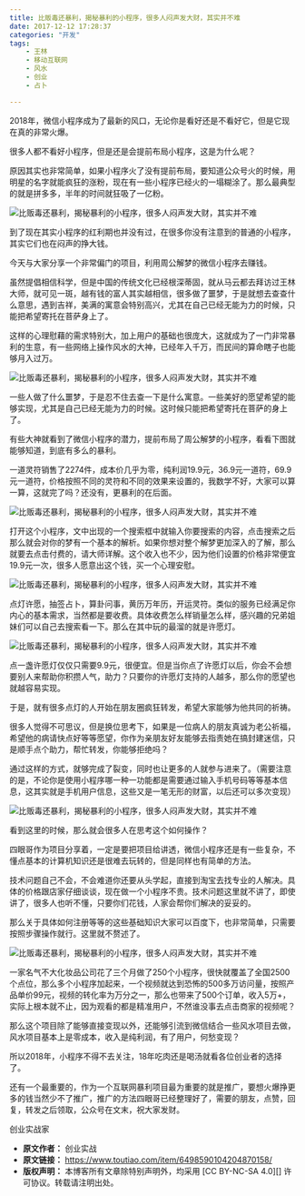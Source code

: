 ```yaml
---
title: 比贩毒还暴利，揭秘暴利的小程序，很多人闷声发大财，其实并不难
date: 2017-12-12 17:28:37
categories: "开发"
tags:
	- 王林
	- 移动互联网
	- 风水
	- 创业
	- 占卜

---
```


2018年，微信小程序成为了最新的风口，无论你是看好还是不看好它，但是它现在真的非常火爆。

很多人都不看好小程序，但是还是会提前布局小程序，这是为什么呢？

原因其实也非常简单，如果小程序火了没有提前布局，要知道公众号火的时候，用明星的名字就能疯狂的涨粉，现在有一些小程序已经火的一塌糊涂了。那么最典型的就是拼多多，半年的时间就狂吸了一亿粉。

![比贩毒还暴利，揭秘暴利的小程序，很多人闷声发大财，其实并不难][7FRV-VY3Q-IEU3.jpg]

到了现在其实小程序的红利期也并没有过，在很多你没有注意到的普通的小程序，其实它们也在闷声的挣大钱。

今天与大家分享一个非常偏门的项目，利用周公解梦的微信小程序去赚钱。

虽然提倡相信科学，但是中国的传统文化已经根深蒂固，就从马云都去拜访过王林大师，就可见一斑，越有钱的富人其实越相信，很多做了噩梦，于是就想去查查什么意思，遇到吉祥，美满的寓意会特别高兴，尤其在自己已经无能为力的时候，只能把希望寄托在菩萨身上了。

这样的心理慰藉的需求特别大，加上用户的基础也很庞大，这就成为了一门非常暴利的生意，有一些网络上操作风水的大神，已经年入千万，而民间的算命瞎子也能够月入过万。

![比贩毒还暴利，揭秘暴利的小程序，很多人闷声发大财，其实并不难][RQEN-QI63-6N6V.jpg]

一些人做了什么噩梦，于是忍不住去查一下是什么寓意。一些美好的愿望希望的能够实现，尤其是自己已经无能为力的时候。这时候只能把希望寄托在菩萨的身上了。

有些大神就看到了微信小程序的潜力，提前布局了周公解梦的小程序，看看下图就能够知道，到底有多么的暴利。

一道灵符销售了2274件，成本价几乎为零，纯利润19.9元，36.9元一道符，69.9元一道符，价格按照不同的灵符和不同的效果来设置的，我数学不好，大家可以算一算，这就完了吗？还没有，更暴利的在后面。

![比贩毒还暴利，揭秘暴利的小程序，很多人闷声发大财，其实并不难][JUUN-NJJJ-AV6J.jpg]

打开这个小程序，文中出现的一个搜索框中就输入你要搜索的内容，点击搜索之后那么就会对你的梦有一个基本的解析。如果你想对整个解梦更加深入的了解，那么就要去点击付费的，请大师详解。这个收入也不少，因为他们设置的价格非常便宜19.9元一次，很多人愿意出这个钱，买一个心理安慰。

![比贩毒还暴利，揭秘暴利的小程序，很多人闷声发大财，其实并不难][ZVU6-NBNU-JYAZ.jpg]

点灯许愿，抽签占卜，算卦问事，黄历万年历，开运灵符。类似的服务已经满足你内心的基本需求，当然都是要收费。具体收费怎么样销量怎么样，感兴趣的兄弟姐妹们可以自己去搜索看一下。那么在其中玩的最溜的就是许愿灯。

![比贩毒还暴利，揭秘暴利的小程序，很多人闷声发大财，其实并不难][AI7F-3MME-7BFF.jpg]

点一盏许愿灯仅仅只需要9.9元，很便宜。但是当你点了许愿灯以后，你会不会想要别人来帮助你积攒人气，助力？只要你的许愿灯支持的人越多，那么你的愿望也就越容易实现。

于是，就有很多点灯的人开始在朋友圈疯狂转发，希望大家能够为他共同的祈祷。

很多人觉得不可思议，但是换位思考下，如果是一位病人的朋友真诚为老公祈福，希望他的病请快点好等等愿望，你作为亲朋友好友能够去指责她在搞封建迷信，只是顺手点个助力，帮忙转发，你能够拒绝吗？

通过这样的方式，就够完成了裂变，同时也让更多的人就参与进来了。（需要注意的是，不论你是使用小程序哪一种一功能都是需要通过输入手机号码等等基本信息，这其实就是手机用户信息，这些又是一笔无形的财富，以后还可以多次变现）

![比贩毒还暴利，揭秘暴利的小程序，很多人闷声发大财，其实并不难][VRV3-QFFY-MMJA.jpg]

看到这里的时候，那么就会很多人在思考这个如何操作？

四眼哥作为项目分享着，一定是要把项目给讲透，微信小程序还是有一些复杂，不懂点基本的计算机知识还是很难去玩转的，但是同样也有简单的方法。

技术问题自己不会，不会难道你还要从头学起，直接到淘宝去找专业的人解决。具体的价格跟店家仔细谈谈，现在做一个小程序不贵。技术问题这里就不讲了，即使讲了，很多人也听不懂，只要你们花钱，人家会帮你们解决的妥妥的。

那么关于具体如何注册等等的这些基础知识大家可以百度下，也非常简单，只需要按照步骤操作就行。这里就不赘述了。

![比贩毒还暴利，揭秘暴利的小程序，很多人闷声发大财，其实并不难][NV6Z-Y3VZ-VBV3.jpg]

一家名气不大化妆品公司花了三个月做了250个小程序，很快就覆盖了全国2500个点位，那么多个小程序加起来，一个视频就达到恐怖的500多万访问量，按照产品单价99元，视频的转化率为万分之一，那么也带来了500个订单，收入5万+，实际上根本就不止，因为观看的都是精准用户，不然谁没事去点击商家的视频呢？


那么这个项目除了能够直接变现以外，还能够引流到微信结合一些风水项目去做，风水项目基本上是零成本，收入是纯利润，有了用户，何愁变现？

所以2018年，小程序不得不去关注，18年吃肉还是喝汤就看各位创业者的选择了。

还有一个最重要的，作为一个互联网暴利项目最为重要的就是推广，要想火爆挣更多的钱当然少不了推广，推广的方法四眼哥已经整理好了，需要的朋友，点赞，回复，转发之后领取，公众号在文末，祝大家发财。

创业实战家


[7FRV-VY3Q-IEU3.jpg]: static/resources/crawler/7FRV-VY3Q-IEU3.jpg
[RQEN-QI63-6N6V.jpg]: static/resources/crawler/RQEN-QI63-6N6V.jpg
[JUUN-NJJJ-AV6J.jpg]: static/resources/crawler/JUUN-NJJJ-AV6J.jpg
[ZVU6-NBNU-JYAZ.jpg]: static/resources/crawler/ZVU6-NBNU-JYAZ.jpg
[AI7F-3MME-7BFF.jpg]: static/resources/crawler/AI7F-3MME-7BFF.jpg
[VRV3-QFFY-MMJA.jpg]: static/resources/crawler/VRV3-QFFY-MMJA.jpg
[NV6Z-Y3VZ-VBV3.jpg]: static/resources/crawler/NV6Z-Y3VZ-VBV3.jpg
 *  **原文作者：** 创业实战
 *  **原文链接：** https://www.toutiao.com/item/6498590104204870158/
 *  **版权声明：** 本博客所有文章除特别声明外，均采用 [CC BY-NC-SA 4.0][] 许可协议。转载请注明出处。

